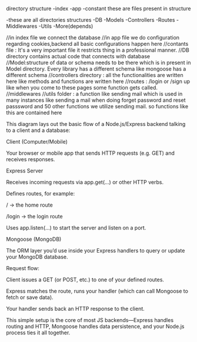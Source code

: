 directory structure
-index
-app
-constant
these are files present in structure

-these are all directories structures
-DB
-Models
-Controllers
-Routes
-Middlewares
-Utils
-More(depends)

//in index file we connect the database
//in app file we do configuration regarding cookies,backend all basic configurations happen here
//contants file : It's a very important file it restricts thing in a professional manner.
//DB directory contains actual code that connects with database
//Model:structure of data or schema needs to be there which is in present in Model directory. Every library has a different schema like mongoose has a different schema
//controllers directory : all the functionalities are written here like methods and functions are written here
//routes : /login or /sign up like when you come to these pages some function gets called.
//middlewares
//utils folder : a function like sending mail which is used in many instances like sending a mail when doing forget password and reset passsword and 50 other functions we utilize sending mail.
so functions like this are contained here

This diagram lays out the basic flow of a Node.js/Express backend talking to a client and a database:

Client (Computer/Mobile)

Your browser or mobile app that sends HTTP requests (e.g. GET) and receives responses.

Express Server

Receives incoming requests via app.get(…) or other HTTP verbs.

Defines routes, for example:

/ → the home route

/login → the login route

Uses app.listen(...) to start the server and listen on a port.

Mongoose (MongoDB)

The ORM layer you’d use inside your Express handlers to query or update your MongoDB database.

Request flow:

Client issues a GET (or POST, etc.) to one of your defined routes.

Express matches the route, runs your handler (which can call Mongoose to fetch or save data).

Your handler sends back an HTTP response to the client.

This simple setup is the core of most JS backends—Express handles routing and HTTP, Mongoose handles data persistence, and your Node.js process ties it all together.
